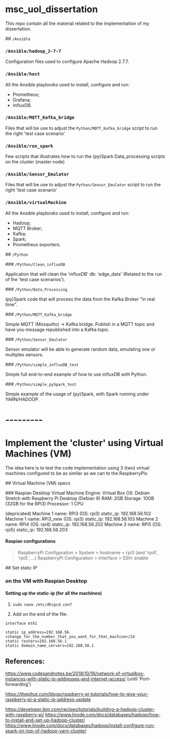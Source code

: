 # msc_uol_dissertation

This repo contain all the material related to the implementation of my dissertation.

## ```/Ansible```

### ```/Ansible/hadoop_2-7-7```

Configuration files used to configure Apache Hadoop 2.7.7.

### ```/Ansible/host```

All the Ansible playbooks used to install, configure and run:

- Prometheus;
- Grafana;
- InfluxDB.

### ```/Ansible/MQTT_Kafka_bridge```

Files that will be use to adjust the ```Python/MQTT_Kafka_bridge``` script to run the right 'test case scenario'

### ```/Ansible/run_spark```

Few scripts that illustrates how to run the (py)Spark Data_processing scripts on the cluster (master node)

### ```/Ansible/Sensor_Emulator```

Files that will be use to adjust the ```Python/Sensor_Emulator``` script to run the right 'test case scenario'

### ```/Ansible/virtualMachine```

All the Ansible playbooks used to install, configure and run:

- Hadoop;
- MQTT Broker;
- Kafka;
- Spark;
- Prometheus exporters.

## ```/Python```

### ```/Python/Clean_influxDB```

Application that will clean the 'influxDB' db: 'edge_data' (Related to the run of the 'test case scenarios').

### ```/Python/Data_Processing```

(py)Spark code that will process the data from the Kafka Broker "in real time".

### ```/Python/MQTT_Kafka_bridge```

Simple MQTT (Mosquitto) -> Kafka bridge. Publish in a MQTT topic and have you message republished into a Kafka topic.

### ```/Python/Sensor_Emulator```

Sensor emulator will be able to generate random data, emulating one or multiples sensors.

### ```/Python/simple_influxDB_test```

Simple full end-to-end example of how to use influxDB with Python.

### ```/Python/simple_pySpark_test```

Simple example of the usage of (py)Spark, with Spark running under YARN/HADOOP.


# ---------

# Implement the 'cluster' using Virtual Machines (VM)

The idea here is to test the code implementation using 3 (two) virtual machines configured to be as similar as we can to the RaspberryPis

## Virtual Machine (VM) specs

### Raspian Desktop
Virtual Machine Engine: Virtual Box
OS: Debian Stretch with Raspberry Pi Desktop (Debian 9)
RAM: 2GB
Storage: 10GB (32GB for the RPi3)
Processor: 1 CPU

(depricated) Machine 1 name: RPi3 (OS: rpi3) static_ip: 192.168.56.102
Machine 1 name: RPi3_new (OS: rpi3) static_ip: 192.168.56.103
Machine 2 name: RPi4 (OS: rpi4) static_ip: 192.168.56.202
Machine 3 name: RPi5 (OS: rpi5) static_ip: 192.168.56.203

#### Raspian configurations

> RaspberryPi Configuration > System > hostname = rpi3 (and 'rpi4', 'rpi5', ...)
> RaspberryPi Configuration > Interface > SSH: enable

## Set static IP

### on the VM with Raspian Desktop

#### Setting up the static-ip (for all the machines)

1. ```sudo nano /etc/dhcpcd.conf```

2. Add on the end of the file:

```
interface eth1

static ip_address=192.168.56.<change_for_the_number_that_you_want_for_that_machine>/24
static routers=192.168.56.1
static domain_name_servers=192.168.56.1
```

## References:


https://www.codesandnotes.be/2018/10/16/network-of-virtualbox-instances-with-static-ip-addresses-and-internet-access/ (until 'Port-forwarding')


https://thepihut.com/blogs/raspberry-pi-tutorials/how-to-give-your-raspberry-pi-a-static-ip-address-update


https://developer.ibm.com/recipes/tutorials/building-a-hadoop-cluster-with-raspberry-pi/
https://www.linode.com/docs/databases/hadoop/how-to-install-and-set-up-hadoop-cluster/
https://www.linode.com/docs/databases/hadoop/install-configure-run-spark-on-top-of-hadoop-yarn-cluster/

